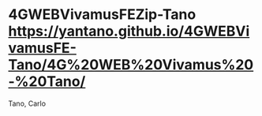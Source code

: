 # 4GWEBVivamusFEZip-Tano https://yantano.github.io/4GWEBVivamusFE-Tano/4G%20WEB%20Vivamus%20-%20Tano/
Tano, Carlo
